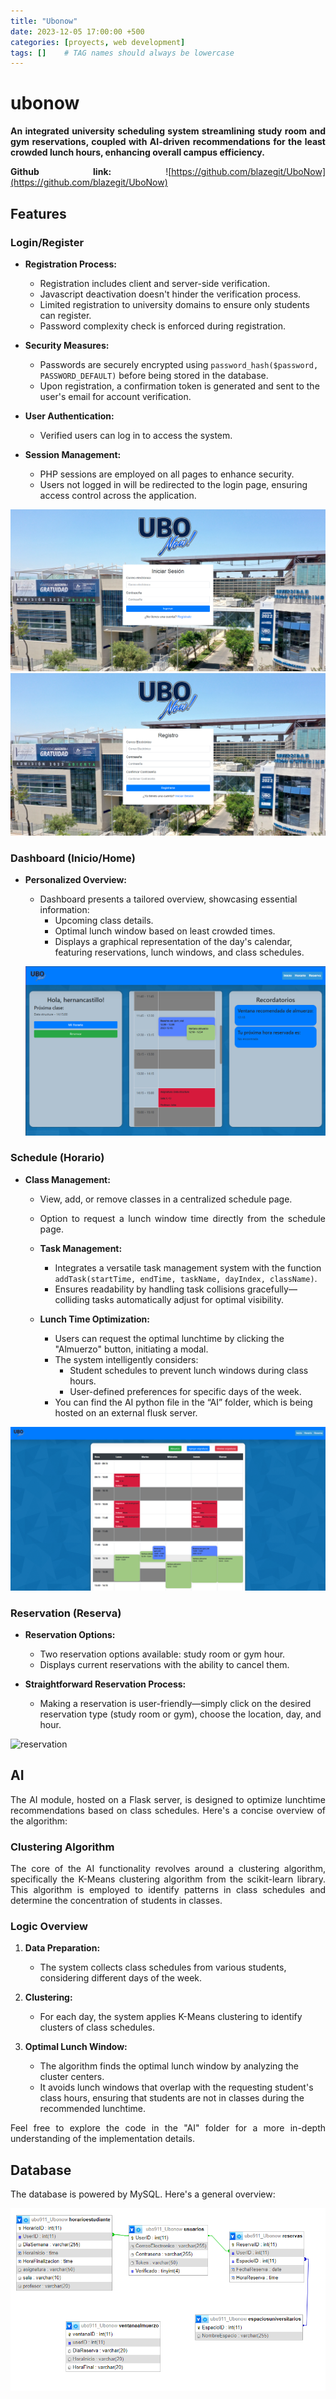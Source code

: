 ```yaml
---
title: "Ubonow"
date: 2023-12-05 17:00:00 +500
categories: [proyects, web development]
tags: []    # TAG names should always be lowercase
---
```


<style>
  p {
    text-align: justify;
  }
  </style>

# ubonow

**An integrated university scheduling system streamlining study room and gym reservations, coupled with AI-driven recommendations for the least crowded lunch hours, enhancing overall campus efficiency.**

**Github link:** ![https://github.com/blazegit/UboNow](https://github.com/blazegit/UboNow)

## Features

### Login/Register

- **Registration Process:**
  - Registration includes client and server-side verification.
  - Javascript deactivation doesn't hinder the verification process.
  - Limited registration to university domains to ensure only students can register.
  - Password complexity check is enforced during registration.

- **Security Measures:**
  - Passwords are securely encrypted using `password_hash($password, PASSWORD_DEFAULT)` before being stored in the database.
  - Upon registration, a confirmation token is generated and sent to the user's email for account verification.

- **User Authentication:**
  - Verified users can log in to access the system.

- **Session Management:**
  - PHP sessions are employed on all pages to enhance security.
  - Users not logged in will be redirected to the login page, ensuring access control across the application.

![Ubonow Login](https://github.com/blazegit/UboNow/raw/main/assets/Github/login.png)
![Ubonow Register](https://github.com/blazegit/UboNow/raw/main/assets/Github/register.png)

### Dashboard (Inicio/Home)

- **Personalized Overview:**
  - Dashboard presents a tailored overview, showcasing essential information:
    - Upcoming class details.
    - Optimal lunch window based on least crowded times.
    - Displays a graphical representation of the day's calendar, featuring reservations, lunch windows, and class schedules.
  
        
  ![Ubonow Dashboard](https://github.com/blazegit/UboNow/raw/main/assets/Github/dashboard.png)
  
### Schedule (Horario)

- **Class Management:**
  - View, add, or remove classes in a centralized schedule page.
  - Option to request a lunch window time directly from the schedule page.
  

  - **Task Management:**
    - Integrates a versatile task management system with the function `addTask(startTime, endTime, taskName, dayIndex, className)`.
    - Ensures readability by handling task collisions gracefully—colliding tasks automatically adjust for optimal visibility.

  - **Lunch Time Optimization:**
    - Users can request the optimal lunchtime by clicking the "Almuerzo" button, initiating a modal.
    - The system intelligently considers:
      - Student schedules to prevent lunch windows during class hours.
      - User-defined preferences for specific days of the week.
    - You can find the AI python file in the “AI” folder, which is being hosted on an external flusk server.

![Ubonow Schedule](https://github.com/blazegit/UboNow/raw/main/assets/Github/schedule.png)

### Reservation (Reserva)

- **Reservation Options:**
  - Two reservation options available: study room or gym hour.
  - Displays current reservations with the ability to cancel them.

- **Straightforward Reservation Process:**
  - Making a reservation is user-friendly—simply click on the desired reservation type (study room or gym), choose the location, day, and hour.

<p align="center">
  <img src="https://github.com/blazegit/UboNow/raw/main/assets/Github/reservation.gif" alt="reservation">
</p>

## AI

The AI module, hosted on a Flask server, is designed to optimize lunchtime recommendations based on class schedules. Here's a concise overview of the algorithm:

### Clustering Algorithm

The core of the AI functionality revolves around a clustering algorithm, specifically the K-Means clustering algorithm from the scikit-learn library. This algorithm is employed to identify patterns in class schedules and determine the concentration of students in classes.

### Logic Overview

1. **Data Preparation:**
   - The system collects class schedules from various students, considering different days of the week.

2. **Clustering:**
   - For each day, the system applies K-Means clustering to identify clusters of class schedules.

3. **Optimal Lunch Window:**
   - The algorithm finds the optimal lunch window by analyzing the cluster centers.
   - It avoids lunch windows that overlap with the requesting student's class hours, ensuring that students are not in classes during the recommended lunchtime.



Feel free to explore the code in the "AI" folder for a more in-depth understanding of the implementation details.


## Database

The database is powered by MySQL. Here's a general overview:

![Ubonow Schedule](https://github.com/blazegit/UboNow/raw/main/assets/Github/database.png)

